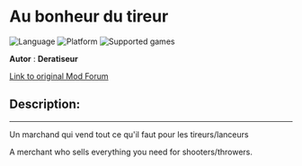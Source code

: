 # Au bonheur du tireur

![Language](https://img.shields.io/static/v1?label=language&message=french%20%7Cenglish%20%7C%20&color=informational)
![Platform](https://img.shields.io/static/v1?label=platform&message=windows%20%7C%20macOS%20%7C%20&color=informational)
![Supported games](https://img.shields.io/static/v1?label=supported%20games&message=BG2%20%7C%20BGT%20%7C%20BG2EE%20%7C%20EET%20%7C%20&color=dodgerblue)

**Autor** : **Deratiseur**

[Link to original Mod Forum](https://www.baldursgateworld.fr/viewtopic.php?t=33754)


## Description:
------------

Un marchand qui vend tout ce qu'il faut pour les tireurs/lanceurs

A merchant who sells everything you need for shooters/throwers.
